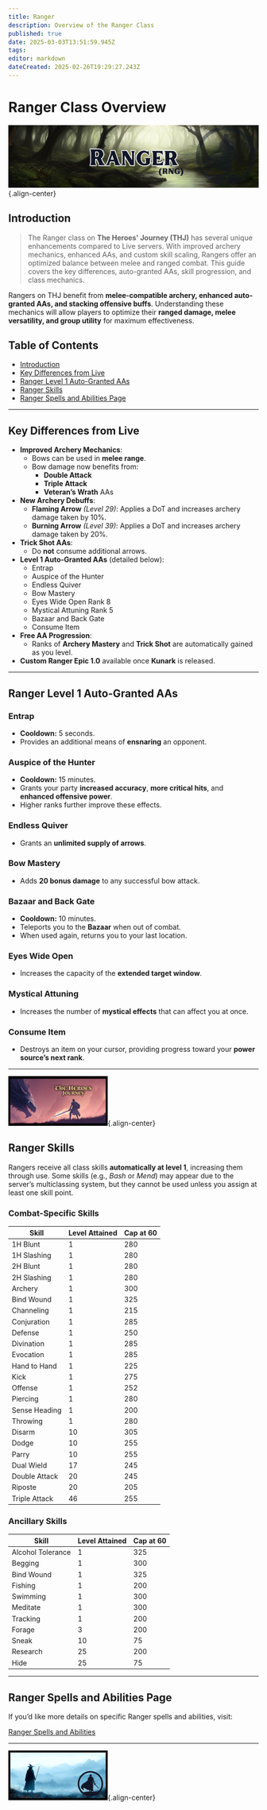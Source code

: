 ```yaml
---
title: Ranger
description: Overview of the Ranger Class
published: true
date: 2025-03-03T13:51:59.945Z
tags: 
editor: markdown
dateCreated: 2025-02-26T19:29:27.243Z
---
```


# Ranger Class Overview

![](/rangerpage.png){.align-center}

## Introduction

> The Ranger class on **The Heroes' Journey (THJ)** has several unique enhancements compared to Live servers. With improved archery mechanics, enhanced AAs, and custom skill scaling, Rangers offer an optimized balance between melee and ranged combat. This guide covers the key differences, auto-granted AAs, skill progression, and class mechanics.

Rangers on THJ benefit from **melee-compatible archery, enhanced auto-granted AAs, and stacking offensive buffs**. Understanding these mechanics will allow players to optimize their **ranged damage, melee versatility, and group utility** for maximum effectiveness.

## Table of Contents

- [Introduction](#introduction)
- [Key Differences from Live](#key-differences-from-live)
- [Ranger Level 1 Auto-Granted AAs](#ranger-level-1-auto-granted-aas)
- [Ranger Skills](#ranger-skills)
- [Ranger Spells and Abilities Page](#ranger-spells-and-abilities-page)

---

## Key Differences from Live

- **Improved Archery Mechanics**:
  - Bows can be used in **melee range**.  
  - Bow damage now benefits from:
    - **Double Attack**  
    - **Triple Attack**  
    - **Veteran’s Wrath** AAs
- **New Archery Debuffs**:
  - **Flaming Arrow** *(Level 29)*: Applies a DoT and increases archery damage taken by 10%.  
  - **Burning Arrow** *(Level 39)*: Applies a DoT and increases archery damage taken by 20%.
- **Trick Shot AAs**:
  - Do **not** consume additional arrows.
- **Level 1 Auto-Granted AAs** (detailed below):
  - Entrap  
  - Auspice of the Hunter  
  - Endless Quiver  
  - Bow Mastery  
  - Eyes Wide Open Rank 8  
  - Mystical Attuning Rank 5  
  - Bazaar and Back Gate  
  - Consume Item
- **Free AA Progression**:
  - Ranks of **Archery Mastery** and **Trick Shot** are automatically gained as you level.
- **Custom Ranger Epic 1.0** available once **Kunark** is released.

---

## Ranger Level 1 Auto-Granted AAs

### Entrap

- **Cooldown:** 5 seconds.  
- Provides an additional means of **ensnaring** an opponent.

### Auspice of the Hunter

- **Cooldown:** 15 minutes.  
- Grants your party **increased accuracy**, **more critical hits**, and **enhanced offensive power**.  
- Higher ranks further improve these effects.

### Endless Quiver

- Grants an **unlimited supply of arrows**.

### Bow Mastery

- Adds **20 bonus damage** to any successful bow attack.

### Bazaar and Back Gate

- **Cooldown:** 10 minutes.  
- Teleports you to the **Bazaar** when out of combat.  
- When used again, returns you to your last location.

### Eyes Wide Open

- Increases the capacity of the **extended target window**.

### Mystical Attuning

- Increases the number of **mystical effects** that can affect you at once.

### Consume Item

- Destroys an item on your cursor, providing progress toward your **power source’s next rank**.

---

![thjpagebreak1.png](/thjpagebreak1.png){.align-center}

## Ranger Skills

Rangers receive all class skills **automatically at level 1**, increasing them through use. Some skills (e.g., *Bash* or *Mend*) may appear due to the server’s multiclassing system, but they cannot be used unless you assign at least one skill point.

### Combat-Specific Skills

| Skill        | Level Attained | Cap at 60 |
|--------------|----------------|-----------|
| 1H Blunt     | 1              | 280       |
| 1H Slashing  | 1              | 280       |
| 2H Blunt     | 1              | 280       |
| 2H Slashing  | 1              | 280       |
| Archery      | 1              | 300       |
| Bind Wound   | 1              | 325       |
| Channeling   | 1              | 215       |
| Conjuration  | 1              | 285       |
| Defense      | 1              | 250       |
| Divination   | 1              | 285       |
| Evocation    | 1              | 285       |
| Hand to Hand | 1              | 225       |
| Kick         | 1              | 275       |
| Offense      | 1              | 252       |
| Piercing     | 1              | 280       |
| Sense Heading| 1              | 200       |
| Throwing     | 1              | 280       |
| Disarm       | 10             | 305       |
| Dodge        | 10             | 255       |
| Parry        | 10             | 255       |
| Dual Wield   | 17             | 245       |
| Double Attack| 20             | 245       |
| Riposte      | 20             | 205       |
| Triple Attack| 46             | 255       |

### Ancillary Skills

| Skill            | Level Attained | Cap at 60 |
|------------------|----------------|-----------|
| Alcohol Tolerance| 1              | 325       |
| Begging          | 1              | 300       |
| Bind Wound       | 1              | 325       |
| Fishing          | 1              | 200       |
| Swimming         | 1              | 300       |
| Meditate         | 1              | 300       |
| Tracking         | 1              | 200       |
| Forage           | 3              | 200       |
| Sneak            | 10             | 75        |
| Research         | 25             | 200       |
| Hide             | 25             | 75        |

---



## Ranger Spells and Abilities Page

If you’d like more details on specific Ranger spells and abilities, visit:

[Ranger Spells and Abilities](/classes-and-abilities/spells-and-abilities/rng)

---

![thjpagebreak3.png](/thjpagebreak3.png){.align-center}